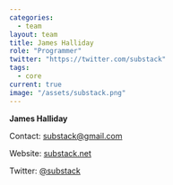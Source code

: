 ```yaml
---
categories:
  - team
layout: team
title: James Halliday
role: "Programmer"
twitter: "https://twitter.com/substack"
tags:
  - core
current: true
image: "/assets/substack.png"
---
```


**James Halliday**

Contact: [substack@gmail.com](mailto:substack@gmail.com)

Website: [substack.net](http://substack.net/)

Twitter: [@substack](https://twitter.com/substack)
